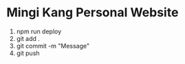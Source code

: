 # Mingi Kang Personal Website

1. npm run deploy
2. git add . 
3. git commit -m "Message"
4. git push